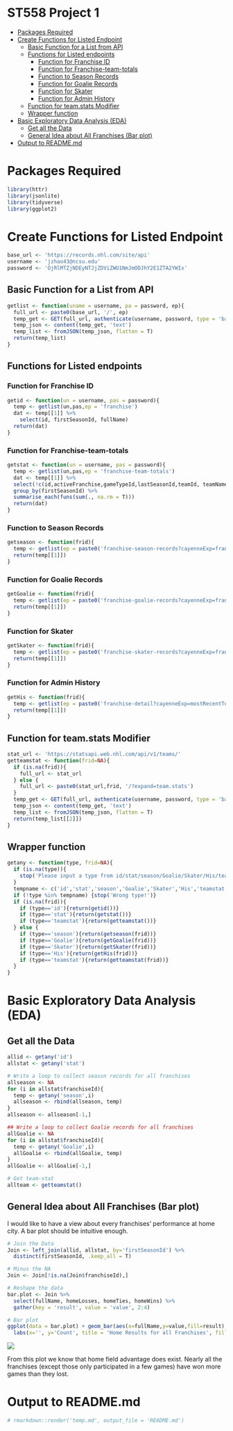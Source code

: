 ST558 Project 1
================

  - [Packages Required](#packages-required)
  - [Create Functions for Listed
    Endpoint](#create-functions-for-listed-endpoint)
      - [Basic Function for a List from
        API](#basic-function-for-a-list-from-api)
      - [Functions for Listed
        endpoints](#functions-for-listed-endpoints)
          - [Function for Franchise ID](#function-for-franchise-id)
          - [Function for
            Franchise-team-totals](#function-for-franchise-team-totals)
          - [Function to Season Records](#function-to-season-records)
          - [Function for Goalie Records](#function-for-goalie-records)
          - [Function for Skater](#function-for-skater)
          - [Function for Admin History](#function-for-admin-history)
      - [Function for team.stats
        Modifier](#function-for-team.stats-modifier)
      - [Wrapper function](#wrapper-function)
  - [Basic Exploratory Data Analysis
    (EDA)](#basic-exploratory-data-analysis-eda)
      - [Get all the Data](#get-all-the-data)
      - [General Idea about All Franchises (Bar
        plot)](#general-idea-about-all-franchises-bar-plot)
  - [Output to README.md](#output-to-readme.md)

# Packages Required

``` r
library(httr)
library(jsonlite)
library(tidyverse)
library(ggplot2)
```

# Create Functions for Listed Endpoint

``` r
base_url <- 'https://records.nhl.com/site/api'
username <- 'jzhao43@ncsu.edu'
password <- 'OjRlMTZjNDEyNTJjZDViZWU1NmJmODJhY2E1ZTA2YWIx'
```

## Basic Function for a List from API

``` r
getlist <- function(uname = username, pa = password, ep){
  full_url <- paste0(base_url, '/', ep)
  temp_get <- GET(full_url, authenticate(username, password, type = 'basic'))
  temp_json <- content(temp_get, 'text')
  temp_list <- fromJSON(temp_json, flatten = T)
  return(temp_list)
}
```

## Functions for Listed endpoints

### Function for Franchise ID

``` r
getid <- function(un = username, pas = password){
  temp <- getlist(un,pas,ep = 'franchise')
  dat <- temp[[1]] %>%
    select(id, firstSeasonId, fullName)
  return(dat)
}
```

### Function for Franchise-team-totals

``` r
getstat <- function(un = username, pas = password){
  temp <- getlist(un,pas,ep = 'franchise-team-totals')
  dat <- temp[[1]] %>%
  select(!c(id,activeFranchise,gameTypeId,lastSeasonId,teamId, teamName, triCode)) %>%
  group_by(firstSeasonId) %>%
  summarise_each(funs(sum(., na.rm = T)))
  return(dat)
}
```

### Function to Season Records

``` r
getseason <- function(frid){
  temp <- getlist(ep = paste0('franchise-season-records?cayenneExp=franchiseId=',frid))
  return(temp[[1]])
}
```

### Function for Goalie Records

``` r
getGoalie <- function(frid){
  temp <- getlist(ep = paste0('franchise-goalie-records?cayenneExp=franchiseId=',frid))
  return(temp[[1]])
}
```

### Function for Skater

``` r
getSkater <- function(frid){
  temp <- getlist(ep = paste0('franchise-skater-records?cayenneExp=franchiseId=',frid))
  return(temp[[1]])
}
```

### Function for Admin History

``` r
getHis <- function(frid){
  temp <- getlist(ep = paste0('franchise-detail?cayenneExp=mostRecentTeamId=',frid))
  return(temp[[1]])
}
```

## Function for team.stats Modifier

``` r
stat_url <- 'https://statsapi.web.nhl.com/api/v1/teams/'
getteamstat <- function(frid=NA){
  if (is.na(frid)){
    full_url <- stat_url
  } else {
    full_url <- paste0(stat_url,frid, '/?expand=team.stats')
  }
  temp_get <- GET(full_url, authenticate(username, password, type = 'basic'))
  temp_json <- content(temp_get, 'text')
  temp_list <- fromJSON(temp_json, flatten = T)
  return(temp_list[[2]])
}
```

## Wrapper function

``` r
getany <- function(type, frid=NA){
  if (is.na(type)){
    stop('Please input a type from id/stat/season/Goalie/Skater/His/teamstat.')
  }
  tempname <- c('id','stat','season','Goalie','Skater','His','teamstat')
  if (!type %in% tempname) {stop('Wrong type!')}
  if (is.na(frid)){
    if (type=='id'){return(getid())}
    if (type=='stat'){return(getstat())}
    if (type=='teamstat'){return(getteamstat())}
  } else {
    if (type=='season'){return(getseason(frid))}
    if (type=='Goalie'){return(getGoalie(frid))}
    if (type=='Skater'){return(getSkater(frid))}
    if (type=='His'){return(getHis(frid))}
    if (type=='teamstat'){return(getteamstat(frid))}
  }
}
```

# Basic Exploratory Data Analysis (EDA)

## Get all the Data

``` r
allid <- getany('id')
allstat <- getany('stat')

# Write a loop to collect season records for all franchises
allseason <- NA
for (i in allstat$franchiseId){
  temp <- getany('season',i)
  allseason <- rbind(allseason, temp)
}
allseason <- allseason[-1,]

## Write a loop to collect Goalie records for all franchises
allGoalie <- NA
for (i in allstat$franchiseId){
  temp <- getany('Goalie',i)
  allGoalie <- rbind(allGoalie, temp)
}
allGoalie <- allGoalie[-1,]

# Get team-stat
allteam <- getteamstat()
```

## General Idea about All Franchises (Bar plot)

I would like to have a view about every franchises’ performance at home
city. A bar plot should be intuitive enough.

``` r
# Join the Data
Join <- left_join(allid, allstat, by='firstSeasonId') %>%
  distinct(firstSeasonId, .keep_all = T)

# Minus the NA
Join <- Join[!is.na(Join$franchiseId),]

# Reshape the data
bar.plot <- Join %>%
  select(fullName, homeLosses, homeTies, homeWins) %>%
  gather(key = 'result', value = 'value', 2:4)

# Bar plot
ggplot(data = bar.plot) + geom_bar(aes(x=fullName,y=value,fill=result),stat="identity",width=0.5, position = 'dodge') + theme_bw() + coord_flip() + 
  labs(x='', y='Count', title = 'Home Results for all Franchises', fill='Result') + scale_fill_discrete(labels=c('Losses','Ties','Wins'))
```

![](temp_files/figure-gfm/unnamed-chunk-13-1.png)<!-- -->

From this plot we know that home field advantage does exist. Nearly all
the franchises (except those only participated in a few games) have won
more games than they lost.

# Output to README.md

``` r
# rmarkdown::render('temp.md', output_file = 'README.md')
```
